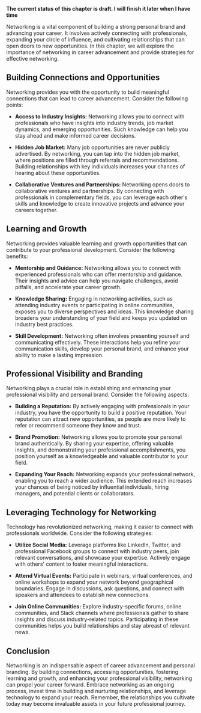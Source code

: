 **The current status of this chapter is draft. I will finish it later when I have time**

Networking is a vital component of building a strong personal brand and advancing your career. It involves actively connecting with professionals, expanding your circle of influence, and cultivating relationships that can open doors to new opportunities. In this chapter, we will explore the importance of networking in career advancement and provide strategies for effective networking.

Building Connections and Opportunities
--------------------------------------

Networking provides you with the opportunity to build meaningful connections that can lead to career advancement. Consider the following points:

* **Access to Industry Insights:** Networking allows you to connect with professionals who have insights into industry trends, job market dynamics, and emerging opportunities. Such knowledge can help you stay ahead and make informed career decisions.

* **Hidden Job Market:** Many job opportunities are never publicly advertised. By networking, you can tap into the hidden job market, where positions are filled through referrals and recommendations. Building relationships with key individuals increases your chances of hearing about these opportunities.

* **Collaborative Ventures and Partnerships:** Networking opens doors to collaborative ventures and partnerships. By connecting with professionals in complementary fields, you can leverage each other's skills and knowledge to create innovative projects and advance your careers together.

Learning and Growth
-------------------

Networking provides valuable learning and growth opportunities that can contribute to your professional development. Consider the following benefits:

* **Mentorship and Guidance:** Networking allows you to connect with experienced professionals who can offer mentorship and guidance. Their insights and advice can help you navigate challenges, avoid pitfalls, and accelerate your career growth.

* **Knowledge Sharing:** Engaging in networking activities, such as attending industry events or participating in online communities, exposes you to diverse perspectives and ideas. This knowledge sharing broadens your understanding of your field and keeps you updated on industry best practices.

* **Skill Development:** Networking often involves presenting yourself and communicating effectively. These interactions help you refine your communication skills, develop your personal brand, and enhance your ability to make a lasting impression.

Professional Visibility and Branding
------------------------------------

Networking plays a crucial role in establishing and enhancing your professional visibility and personal brand. Consider the following aspects:

* **Building a Reputation:** By actively engaging with professionals in your industry, you have the opportunity to build a positive reputation. Your reputation can attract new opportunities, as people are more likely to refer or recommend someone they know and trust.

* **Brand Promotion:** Networking allows you to promote your personal brand authentically. By sharing your expertise, offering valuable insights, and demonstrating your professional accomplishments, you position yourself as a knowledgeable and valuable contributor to your field.

* **Expanding Your Reach:** Networking expands your professional network, enabling you to reach a wider audience. This extended reach increases your chances of being noticed by influential individuals, hiring managers, and potential clients or collaborators.

Leveraging Technology for Networking
------------------------------------

Technology has revolutionized networking, making it easier to connect with professionals worldwide. Consider the following strategies:

* **Utilize Social Media:** Leverage platforms like LinkedIn, Twitter, and professional Facebook groups to connect with industry peers, join relevant conversations, and showcase your expertise. Actively engage with others' content to foster meaningful interactions.

* **Attend Virtual Events:** Participate in webinars, virtual conferences, and online workshops to expand your network beyond geographical boundaries. Engage in discussions, ask questions, and connect with speakers and attendees to establish new connections.

* **Join Online Communities:** Explore industry-specific forums, online communities, and Slack channels where professionals gather to share insights and discuss industry-related topics. Participating in these communities helps you build relationships and stay abreast of relevant news.

Conclusion
----------

Networking is an indispensable aspect of career advancement and personal branding. By building connections, accessing opportunities, fostering learning and growth, and enhancing your professional visibility, networking can propel your career forward. Embrace networking as an ongoing process, invest time in building and nurturing relationships, and leverage technology to expand your reach. Remember, the relationships you cultivate today may become invaluable assets in your future professional journey.
